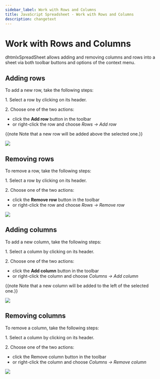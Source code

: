 ```yaml
---
sidebar_label: Work with Rows and Columns
title: JavaScript Spreadsheet - Work with Rows and Columns
description: changetext
---
```


# Work with Rows and Columns


dhtmlxSpreadSheet allows adding and removing columns and rows into a sheet via both toolbar buttons and options of the context menu.

Adding rows
---------------

To add a new row, take the following steps:

1\. Select a row by clicking on its header. 

2\. Choose one of the two actions:

- click the **Add row** button in the toolbar 
- or right-click the row and choose *Rows -> Add row*

{{note Note that a new row will be added above the selected one.}}

<img src="adding_rows.gif"/>

Removing rows
---------------

To remove a row, take the following steps:

1\. Select a row by clicking on its header. 

2\. Choose one of the two actions:

- click the **Remove row** button in the toolbar 
- or right-click the row and choose *Rows -> Remove row*

<img src="removing_rows.gif"/>

Adding columns
---------------

To add a new column, take the following steps:

1\. Select a column by clicking on its header. 

2\. Choose one of the two actions:

- click the **Add column** button in the toolbar 
- or right-click the column and choose *Columns -> Add column*

{{note Note that a new column will be added to the left of the selected one.}}

<img src="adding_cols.gif"/>

Removing columns
----------------

To remove a column, take the following steps:

1\. Select a column by clicking on its header. 

2\. Choose one of the two actions:

- click the Remove column button in the toolbar 
- or right-click the column and choose *Columns -> Remove column*

<img src="removing_cols.gif"/>